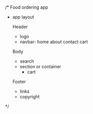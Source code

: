 /*
Food ordering app
 - app layout  

   Header
   - logo 
   - navbar- home about contact cart

   Body
   - search 
   - section or container
     - cart 
   

   Footer
   - links 
   - copyright  




*/